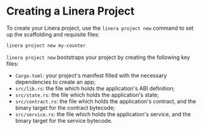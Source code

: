 # Creating a Linera Project

To create your Linera project, use the `linera project new` command to set up
the scaffolding and requisite files:

```bash
linera project new my-counter
```

`linera project new` bootstraps your project by creating the following key files:

- `Cargo.toml`: your project's manifest filled with the necessary dependencies to create an app;
- `src/lib.rs`: the file which holds the application's ABI definition;
- `src/state.rs`: the file which holds the application's state;
- `src/contract.rs`: the file which holds the application's contract, and the binary target for the contract bytecode;
- `src/service.rs`: the file which holds the application's service, and the binary target for the service bytecode.
